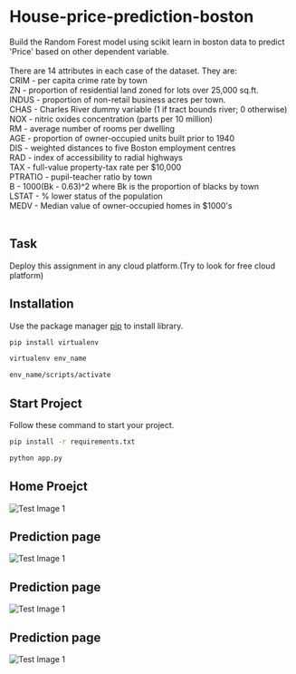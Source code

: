 # House-price-prediction-boston

Build the Random Forest model using scikit learn in boston data to
predict &#39;Price&#39; based on other dependent variable.<br>
<br>
There are 14 attributes in each case of the dataset. They are:<br>
CRIM - per capita crime rate by town<br>
ZN - proportion of residential land zoned for lots over 25,000 sq.ft.<br>
INDUS - proportion of non-retail business acres per town.<br>
CHAS - Charles River dummy variable (1 if tract bounds river; 0 otherwise)<br>
NOX - nitric oxides concentration (parts per 10 million)<br>
RM - average number of rooms per dwelling<br>
AGE - proportion of owner-occupied units built prior to 1940<br>
DIS - weighted distances to five Boston employment centres<br>
RAD - index of accessibility to radial highways<br>
TAX - full-value property-tax rate per $10,000<br>
PTRATIO - pupil-teacher ratio by town<br>
B - 1000(Bk - 0.63)^2 where Bk is the proportion of blacks by town<br>
LSTAT - % lower status of the population<br>
MEDV - Median value of owner-occupied homes in $1000's<br>
<br>
## Task 

Deploy this assignment in any cloud platform.(Try to look for
free cloud platform)

## Installation

Use the package manager [pip](https://pip.pypa.io/en/stable/) to install library.

```bash
pip install virtualenv
```
```bash
virtualenv env_name
```
```bash
env_name/scripts/activate
```
## Start Project

Follow these command to start your project.

```bash
pip install -r requirements.txt
```
```bash
python app.py
```
## Home Proejct

![Test Image 1](https://github.com/codejay411/House-price-prediction-boston/blob/main/Screenshot%20(72).png)

## Prediction page

![Test Image 1](https://github.com/codejay411/House-price-prediction-boston/blob/main/Screenshot%20(73).png)

## Prediction page

![Test Image 1](https://github.com/codejay411/House-price-prediction-boston/blob/main/Screenshot%20(74).png)

## Prediction page

![Test Image 1](https://github.com/codejay411/House-price-prediction-boston/blob/main/Screenshot%20(75).png)


